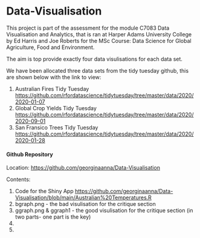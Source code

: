 # Data-Visualisation

This project is part of the assessment for the module C7083 Data Visualisation and Analytics, that is ran at Harper Adams University College by Ed Harris and Joe Roberts for the MSc Course: Data Science for Global Agriculture, Food and Environment. 

The aim is top provide exactly four data visulisations for each data set. 

We have been allocated three data sets from the tidy tuesday github, this are shown below with the link to view:

  1. Australian Fires	Tidy Tuesday	https://github.com/rfordatascience/tidytuesday/tree/master/data/2020/2020-01-07                
  2. Global Crop Yields	Tidy Tuesday	https://github.com/rfordatascience/tidytuesday/tree/master/data/2020/2020-09-01      
  3. San Fransico Trees	Tidy Tuesday	https://github.com/rfordatascience/tidytuesday/tree/master/data/2020/2020-01-28

#### Github Repository 

Location: https://github.com/georginaanna/Data-Visualisation

Contents:

1. Code for the Shiny App https://github.com/georginaanna/Data-Visualisation/blob/main/Australian%20Temperatures.R
2. bgraph.png - the bad visulisation for the critique section 
3. ggraph.png & ggraph1 - the good visulisation for the critique section (in two parts- one part is the key) 
4. 
5. 
